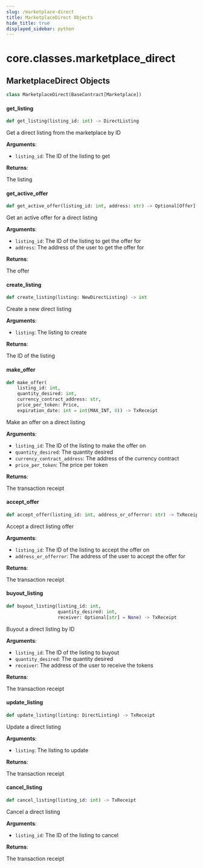 ```yaml
---
slug: /marketplace-direct
title: MarketplaceDirect Objects
hide_title: true
displayed_sidebar: python
---
```

<a id="core.classes.marketplace_direct"></a>

# core.classes.marketplace\_direct

<a id="core.classes.marketplace_direct.MarketplaceDirect"></a>

## MarketplaceDirect Objects

```python
class MarketplaceDirect(BaseContract[Marketplace])
```

<a id="core.classes.marketplace_direct.MarketplaceDirect.get_listing"></a>

#### get\_listing

```python
def get_listing(listing_id: int) -> DirectListing
```

Get a direct listing from the marketplace by ID

**Arguments**:

- `listing_id`: The ID of the listing to get

**Returns**:

The listing

<a id="core.classes.marketplace_direct.MarketplaceDirect.get_active_offer"></a>

#### get\_active\_offer

```python
def get_active_offer(listing_id: int, address: str) -> Optional[Offer]
```

Get an active offer for a direct listing

**Arguments**:

- `listing_id`: The ID of the listing to get the offer for
- `address`: The address of the user to get the offer for

**Returns**:

The offer

<a id="core.classes.marketplace_direct.MarketplaceDirect.create_listing"></a>

#### create\_listing

```python
def create_listing(listing: NewDirectListing) -> int
```

Create a new direct listing

**Arguments**:

- `listing`: The listing to create

**Returns**:

The ID of the listing

<a id="core.classes.marketplace_direct.MarketplaceDirect.make_offer"></a>

#### make\_offer

```python
def make_offer(
    listing_id: int,
    quantity_desired: int,
    currency_contract_address: str,
    price_per_token: Price,
    expiration_date: int = int(MAX_INT, 0)) -> TxReceipt
```

Make an offer on a direct listing

**Arguments**:

- `listing_id`: The ID of the listing to make the offer on
- `quantity_desired`: The quantity desired
- `currency_contract_address`: The address of the currency contract
- `price_per_token`: The price per token

**Returns**:

The transaction receipt

<a id="core.classes.marketplace_direct.MarketplaceDirect.accept_offer"></a>

#### accept\_offer

```python
def accept_offer(listing_id: int, address_or_offerror: str) -> TxReceipt
```

Accept a direct listing offer

**Arguments**:

- `listing_id`: The ID of the listing to accept the offer on
- `address_or_offerror`: The address of the user to accept the offer for

**Returns**:

The transaction receipt

<a id="core.classes.marketplace_direct.MarketplaceDirect.buyout_listing"></a>

#### buyout\_listing

```python
def buyout_listing(listing_id: int,
                   quantity_desired: int,
                   receiver: Optional[str] = None) -> TxReceipt
```

Buyout a direct listing by ID

**Arguments**:

- `listing_id`: The ID of the listing to buyout
- `quantity_desired`: The quantity desired
- `receiver`: The address of the user to receive the tokens

**Returns**:

The transaction receipt

<a id="core.classes.marketplace_direct.MarketplaceDirect.update_listing"></a>

#### update\_listing

```python
def update_listing(listing: DirectListing) -> TxReceipt
```

Update a direct listing

**Arguments**:

- `listing`: The listing to update

**Returns**:

The transaction receipt

<a id="core.classes.marketplace_direct.MarketplaceDirect.cancel_listing"></a>

#### cancel\_listing

```python
def cancel_listing(listing_id: int) -> TxReceipt
```

Cancel a direct listing

**Arguments**:

- `listing_id`: The ID of the listing to cancel

**Returns**:

The transaction receipt
